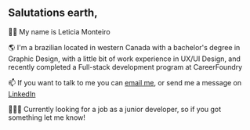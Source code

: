 ## Salutations earth,

👋🏻 My name is Leticia Monteiro

🌎 I'm a brazilian located in western Canada with a bachelor's degree in Graphic Design, with a little bit of work experience in UX/UI Design, and recently completed a Full-stack development program at CareerFoundry

📫 If you want to talk to me you can [email me](mailto:leticiagmonteiro@gmail.com), or send me a message on [LinkedIn](https://www.linkedin.com/in/leticia-monteiro-408ba2111/)

🙋🏻‍♀️ Currently looking for a job as a junior developer, so if you got something let me know!
<!---
wtfoxx/wtfoxx is a ✨ special ✨ repository because its `README.md` (this file) appears on your GitHub profile.
You can click the Preview link to take a look at your changes.
--->
